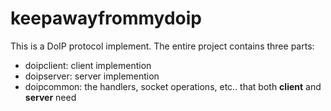# keepawayfrommydoip

This is a DoIP protocol implement. The entire project contains three parts:
- doipclient: client implemention
- doipserver: server implemention
- doipcommon: the handlers, socket operations, etc.. that both **client** and **server** need
